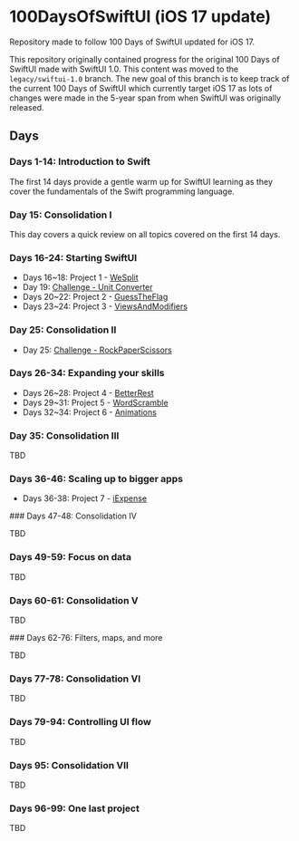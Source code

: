 
# 100DaysOfSwiftUI (iOS 17 update)

Repository made to follow 100 Days of SwiftUI updated for iOS 17.

This repository originally contained progress for the original 100 Days of SwiftUI made with SwiftUI 1.0. This content was moved to the `legacy/swiftui-1.0` branch. The new goal of this branch is to keep track of the current 100 Days of SwiftUI which currently target iOS 17 as lots of changes were made in the 5-year span from when SwiftUI was originally released.

## Days

### Days 1-14: Introduction to Swift

The first 14 days provide a gentle warm up for SwiftUI learning as they cover the fundamentals of the Swift programming language.

### Day 15: Consolidation I

This day covers a quick review on all topics covered on the first 14 days.

### Days 16-24: Starting SwiftUI

- Days 16~18: Project 1 - [WeSplit](Days/WeSplit)
- Day 19: [Challenge - Unit Converter](Challenges/UnitConverter)
- Days 20~22: Project 2 - [GuessTheFlag](Days/GuessTheFlag)
- Days 23~24: Project 3 - [ViewsAndModifiers](Days/ViewsAndModifiers)

### Day 25: Consolidation II

- Day 25: [Challenge - RockPaperScissors](Challenges/RockPaperScissors)

### Days 26-34: Expanding your skills

- Days 26~28: Project 4 - [BetterRest](Days/BetterRest)
- Days 29~31: Project 5 - [WordScramble](Days/WordScramble)
- Days 32~34: Project 6 - [Animations](Days/Animations)

### Day 35: Consolidation III

TBD

### Days 36-46: Scaling up to bigger apps

- Days 36-38: Project 7 - [iExpense](Days/iExpense)

### Days 47-48: Consolidation IV

TBD

### Days 49-59: Focus on data

TBD

### Days 60-61: Consolidation V

TBD

### Days 62-76: Filters, maps, and more

TBD

### Days 77-78: Consolidation VI

TBD

### Days 79-94: Controlling UI flow

TBD


### Days 95: Consolidation VII

TBD

### Days 96-99: One last project

TBD
